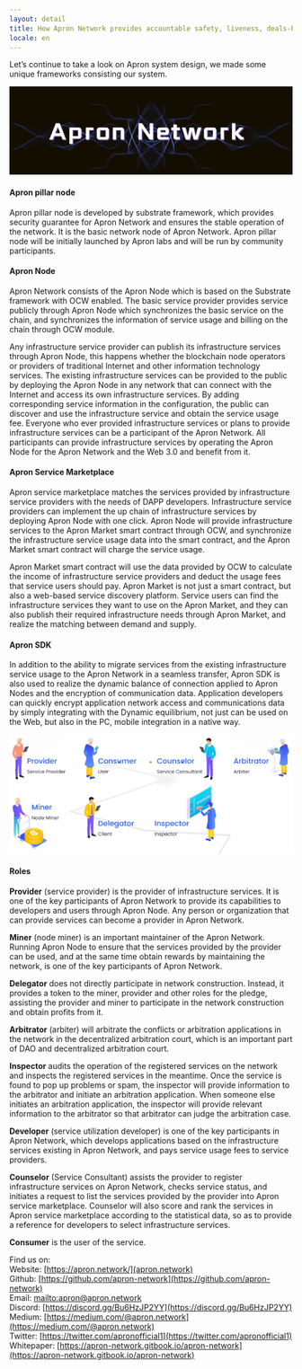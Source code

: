 ```yaml
---
layout: detail
title: How Apron Network provides accountable safety, liveness, deals-Part 2
locale: en
---
```


Let’s continue to take a look on Apron system design, we made some unique frameworks consisting our system.

![safety](/assets/images/posts/20201219HowApronNetworkprovidesaccountablesafety3.png)

#### Apron pillar node
Apron pillar node is developed by substrate framework, which provides security guarantee for Apron Network and ensures the stable operation of the network. It is the basic network node of Apron Network. Apron pillar node will be initially launched by Apron labs and will be run by community participants.  

#### Apron Node
Apron Network consists of the Apron Node which is based on the Substrate framework with OCW enabled. The basic service provider provides service publicly through Apron Node which synchronizes the basic service on the chain, and synchronizes the information of service usage and billing on the chain through OCW module.  

Any infrastructure service provider can publish its infrastructure services through Apron Node, this happens whether the blockchain node operators or providers of traditional Internet and other information technology services. The existing infrastructure services can be provided to the public by deploying the Apron Node in any network that can connect with the Internet and access its own infrastructure services. By adding corresponding service information in the configuration, the public can discover and use the infrastructure service and obtain the service usage fee. Everyone who ever provided infrastructure services or plans to provide infrastructure services can be a participant of the Apron Network. All participants can provide infrastructure services by operating the Apron Node for the Apron Network and the Web 3.0 and benefit from it.  

#### Apron Service Marketplace
Apron service marketplace matches the services provided by infrastructure service providers with the needs of DAPP developers. Infrastructure service providers can implement the up chain of infrastructure services by deploying Apron Node with one click. Apron Node will provide infrastructure services to the Apron Market smart contract through OCW, and synchronize the infrastructure service usage data into the smart contract, and the Apron Market smart contract will charge the service usage.  

Apron Market smart contract will use the data provided by OCW to calculate the income of infrastructure service providers and deduct the usage fees that service users should pay. Apron Market is not just a smart contract, but also a web-based service discovery platform. Service users can find the infrastructure services they want to use on the Apron Market, and they can also publish their required infrastructure needs through Apron Market, and realize the matching between demand and supply.  

#### Apron SDK
In addition to the ability to migrate services from the existing infrastructure service usage to the Apron Network in a seamless transfer, Apron SDK is also used to realize the dynamic balance of connection applied to Apron Nodes and the encryption of communication data. Application developers can quickly encrypt application network access and communications data by simply integrating with the Dynamic equilibrium, not just can be used on the Web, but also in the PC, mobile integration in a native way.

![safety](/assets/images/posts/20201219HowApronNetworkprovidesaccountablesafety4.png)

#### Roles
**Provider** (service provider) is the provider of infrastructure services. It is one of the key participants of Apron Network to provide its capabilities to developers and users through Apron Node. Any person or organization that can provide services can become a provider in Apron Network.  

**Miner** (node miner) is an important maintainer of the Apron Network. Running Apron Node to ensure that the services provided by the provider can be used, and at the same time obtain rewards by maintaining the network, is one of the key participants of Apron Network.  

**Delegator** does not directly participate in network construction. Instead, it provides a token to the miner, provider and other roles for the pledge, assisting the provider and miner to participate in the network construction and obtain profits from it.  

**Arbitrator** (arbiter) will arbitrate the conflicts or arbitration applications in the network in the decentralized arbitration court, which is an important part of DAO and decentralized arbitration court.  

**Inspector** audits the operation of the registered services on the network and inspects the registered services in the meantime. Once the service is found to pop up problems or spam, the inspector will provide information to the arbitrator and initiate an arbitration application. When someone else initiates an arbitration application, the inspector will provide relevant information to the arbitrator so that arbitrator can judge the arbitration case.  

**Developer** (service utilization developer) is one of the key participants in Apron Network, which develops applications based on the infrastructure services existing in Apron Network, and pays service usage fees to service providers.

**Counselor** (Service Consultant) assists the provider to register infrastructure services on Apron Network, checks service status, and initiates a request to list the services provided by the provider into Apron service marketplace. Counselor will also score and rank the services in Apron service marketplace according to the statistical data, so as to provide a reference for developers to select infrastructure services.  

**Consumer** is the user of the service.  

Find us on:<br>
Website: [https://apron.network/](apron.network)<br>
Github: [https://github.com/apron-network](https://github.com/apron-network)<br>
Email: [mailto:apron@apron.network](apron@apron.network)<br>
Discord: [https://discord.gg/Bu6HzJP2YY](https://discord.gg/Bu6HzJP2YY)<br>
Medium: [https://medium.com/@apron.network](https://medium.com/@apron.network)<br>
Twitter: [https://twitter.com/apronofficial1](https://twitter.com/apronofficial1)<br>
Whitepaper: [https://apron-network.gitbook.io/apron-network](https://apron-network.gitbook.io/apron-network)<br>

